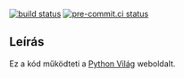 [![build status](https://github.com/PythonVilag/pythonvilag-website/actions/workflows/main.yaml/badge.svg)](https://github.com/PythonVilag/pythonvilag-website/actions/workflows/main.yaml)
[![pre-commit.ci status](https://results.pre-commit.ci/badge/github/PythonVilag/pythonvilag-website/main.svg)](https://results.pre-commit.ci/latest/github/PythonVilag/pythonvilag-website/main)

## Leírás
Ez a kód működteti a [Python Világ](https://pythonvilag.hu/)  weboldalt.
